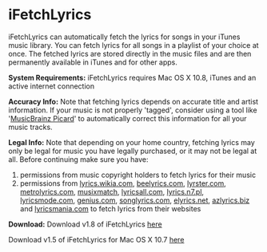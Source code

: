 iFetchLyrics
======

iFetchLyrics can automatically fetch the lyrics for  songs in your iTunes music library. You can fetch lyrics for all songs in a playlist of your choice at once. The fetched lyrics are stored directly in the music files and are then permanently available in iTunes and for other apps.

**System Requirements:** iFetchLyrics requires Mac OS X 10.8, iTunes and an active internet connection
  
**Accuracy Info:** Note that fetching lyrics depends on accurate title and artist information. If your music is not properly 'tagged', consider using a tool like '[MusicBrainz Picard](https://musicbrainz.org/doc/MusicBrainz_Picard)' to automatically correct this information for all your music tracks.

**Legal Info:** Note that depending on your home country, fetching lyrics may only be legal for music you have legally purchased, or it may not be legal at all. Before continuing make sure you have: 

1. permissions from music copyright holders to fetch lyrics for their music
2. permissions from [lyrics.wikia.com](http://lyrics.wikia.com/Lyrics_Wiki),  [beelyrics.com](http://www.beelyrics.com), [lyrster.com](http://www.lyrster.com), [metrolyrics.com](http://www.metrolyrics.com), [musixmatch](http://www.musixmatch.com), [lyricsall.com](http://lyricsall.com), [lyrics.n7.pl](http://lyrics.n7.pl), [lyricsmode.com](http://lyricsmode.com), [genius.com](http://genius.com), [songlyrics.com](http://songlyrics.com), [elyrics.net](http://elyrics.net), [azlyrics.biz](http://azlyrics.biz) and [lyricsmania.com](http://lyricsmania.com) to fetch lyrics from their websites


**Download:** Download v1.8 of iFetchLyrics [here](https://github.com/MacGarfield/iFetchLyrics/raw/master/BinaryReleases/iFetchLyrics-1.8.zip)

Download v1.5 of iFetchLyrics for Mac OS X 10.7 [here](https://github.com/MacGarfield/iFetchLyrics/raw/master/BinaryReleases/iFetchLyrics-1.5.zip)
